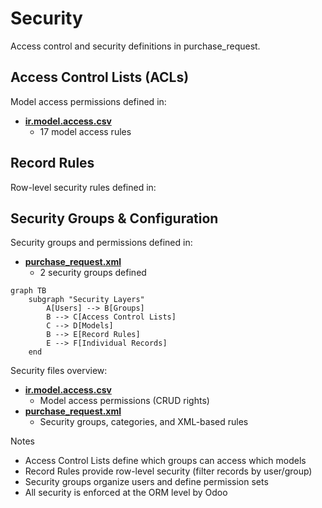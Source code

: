 # Security

Access control and security definitions in purchase_request.

## Access Control Lists (ACLs)

Model access permissions defined in:
- **[ir.model.access.csv](../purchase_request/security/ir.model.access.csv)**
  - 17 model access rules

## Record Rules

Row-level security rules defined in:

## Security Groups & Configuration

Security groups and permissions defined in:
- **[purchase_request.xml](../purchase_request/security/purchase_request.xml)**
  - 2 security groups defined

```mermaid
graph TB
    subgraph "Security Layers"
        A[Users] --> B[Groups]
        B --> C[Access Control Lists]
        C --> D[Models]
        B --> E[Record Rules]
        E --> F[Individual Records]
    end
```

Security files overview:
- **[ir.model.access.csv](../purchase_request/security/ir.model.access.csv)**
  - Model access permissions (CRUD rights)
- **[purchase_request.xml](../purchase_request/security/purchase_request.xml)**
  - Security groups, categories, and XML-based rules

Notes
- Access Control Lists define which groups can access which models
- Record Rules provide row-level security (filter records by user/group)
- Security groups organize users and define permission sets
- All security is enforced at the ORM level by Odoo
